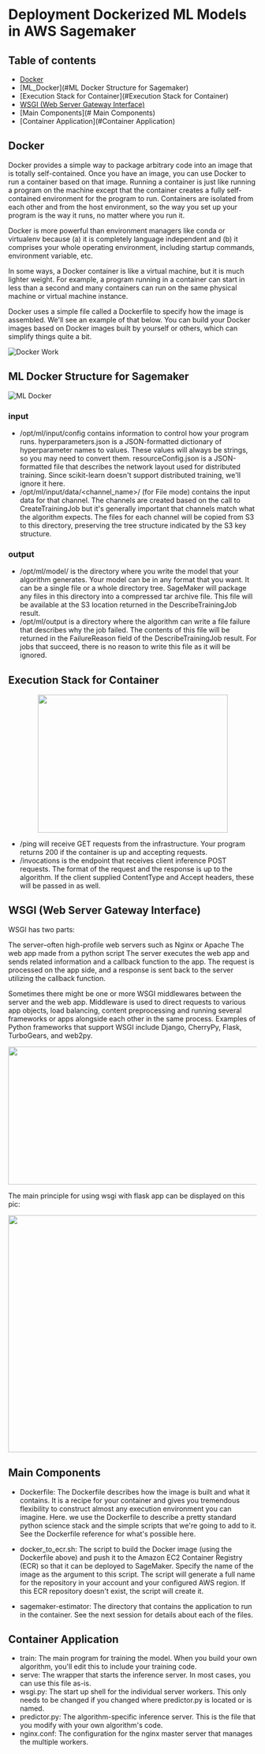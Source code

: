 # Deployment Dockerized ML Models in AWS Sagemaker


## Table of contents

* [Docker](#Docker)
* [ML_Docker](#ML Docker Structure for Sagemaker)
* [Execution Stack for Container](#Execution Stack for Container)
* [WSGI (Web Server Gateway Interface)](#WSGI (Web Server Gateway Interface))
* [Main Components](# Main Components)
* [Container Application](#Container Application)

## Docker

Docker provides a simple way to package arbitrary code into an image that is totally self-contained. Once you have an image, you can use Docker to run a container based on that image. Running a container is just like running a program on the machine except that the container creates a fully self-contained environment for the program to run. Containers are isolated from each other and from the host environment, so the way you set up your program is the way it runs, no matter where you run it.

Docker is more powerful than environment managers like conda or virtualenv because (a) it is completely language independent and (b) it comprises your whole operating environment, including startup commands, environment variable, etc.

In some ways, a Docker container is like a virtual machine, but it is much lighter weight. For example, a program running in a container can start in less than a second and many containers can run on the same physical machine or virtual machine instance.

Docker uses a simple file called a Dockerfile to specify how the image is assembled. We'll see an example of that below. You can build your Docker images based on Docker images built by yourself or others, which can simplify things quite a bit.

![Docker Work](./imgs/docker.png)

## ML Docker Structure for Sagemaker

![ML Docker](./imgs/structure.png)

### input
* /opt/ml/input/config contains information to control how your program runs. hyperparameters.json is a JSON-formatted dictionary of hyperparameter names to values. These values will always be strings, so you may need to convert them. resourceConfig.json is a JSON-formatted file that describes the network layout used for distributed training. Since scikit-learn doesn't support distributed training, we'll ignore it here.
* /opt/ml/input/data/<channel_name>/ (for File mode) contains the input data for that channel. The channels are created based on the call to CreateTrainingJob but it's generally important that channels match what the algorithm expects. The files for each channel will be copied from S3 to this directory, preserving the tree structure indicated by the S3 key structure.

### output
* /opt/ml/model/ is the directory where you write the model that your algorithm generates. Your model can be in any format that you want. It can be a single file or a whole directory tree. SageMaker will package any files in this directory into a compressed tar archive file. This file will be available at the S3 location returned in the DescribeTrainingJob result.
* /opt/ml/output is a directory where the algorithm can write a file failure that describes why the job failed. The contents of this file will be returned in the FailureReason field of the DescribeTrainingJob result. For jobs that succeed, there is no reason to write this file as it will be ignored.

## Execution Stack for Container

<p align="center">
  <img width="385" height="280" src=./imgs/stack.png>
</p>

* /ping will receive GET requests from the infrastructure. Your program returns 200 if the container is up and accepting requests.
* /invocations is the endpoint that receives client inference POST requests. The format of the request and the response is up to the algorithm. If the client supplied ContentType and Accept headers, these will be passed in as well.


## WSGI (Web Server Gateway Interface)

WSGI has two parts:

The server–often high-profile web servers such as Nginx or Apache
The web app made from a python script
The server executes the web app and sends related information and a callback function to the app. The request is processed on the app side, and a response is sent back to the server utilizing the callback function.

Sometimes there might be one or more WSGI middlewares between the server and the web app. Middleware is used to direct requests to various app objects, load balancing, content preprocessing and running several frameworks or apps alongside each other in the same process. Examples of Python frameworks that support WSGI include Django, CherryPy, Flask, TurboGears, and web2py.

<p align="center">
  <img width="1444" height="280" src=./imgs/server-app.png>
</p>

The main principle for using wsgi with flask app can be displayed on this pic:

<p align="center">
  <img width="1222" height="481" src=./imgs/wsgi.png>
</p>

## Main Components

* Dockerfile: The Dockerfile describes how the image is built and what it contains. It is a recipe for your container and gives you tremendous flexibility to construct almost any execution environment you can imagine. Here. we use the Dockerfile to describe a pretty standard python science stack and the simple scripts that we're going to add to it. See the Dockerfile reference for what's possible here.

* docker_to_ecr.sh: The script to build the Docker image (using the Dockerfile above) and push it to the Amazon EC2 Container Registry (ECR) so that it can be deployed to SageMaker. Specify the name of the image as the argument to this script. The script will generate a full name for the repository in your account and your configured AWS region. If this ECR repository doesn't exist, the script will create it.

* sagemaker-estimator: The directory that contains the application to run in the container. See the next session for details about each of the files.

## Container Application

* train: The main program for training the model. When you build your own algorithm, you'll edit this to include your training code.
* serve: The wrapper that starts the inference server. In most cases, you can use this file as-is.
* wsgi.py: The start up shell for the individual server workers. This only needs to be changed if you changed where predictor.py is located or is named.
* predictor.py: The algorithm-specific inference server. This is the file that you modify with your own algorithm's code.
* nginx.conf: The configuration for the nginx master server that manages the multiple workers.

